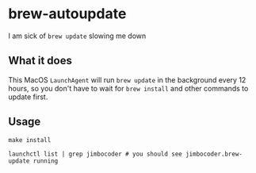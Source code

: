 # brew-autoupdate
I am sick of `brew update` slowing me down


## What it does

This MacOS `LaunchAgent` will run `brew update` in the background every 12 hours, so you don't have to wait for `brew install` and other commands to update first.


## Usage

```
make install

launchctl list | grep jimbocoder # you should see jimbocoder.brew-update running

```
